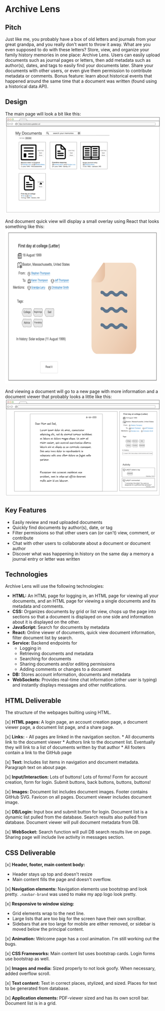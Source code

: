 # Archive Lens
## Pitch
Just like me, you probably have a box of old letters and journals from your great grandpa, and you really don't want to throw it away. What are you even supposed to do with these letters? Store, view, and organize your family history memories in one place: Archive Lens. Users can easily upload documents such as journal pages or letters, then add metadata such as author(s), dates, and tags to easily find your documents later. Share your documents with other users, or even give them permission to contribute metadata or comments. Bonus feature: learn about historical events that happened around the same time that a document was written (found using a historical data API).
## Design

The main page will look a bit like this:
<img src="readme-images/mainpage_design.png">

And document quick view will display a small overlay using React that looks something like this:
<img src="readme-images/quickview_design.png" height=500>

And viewing a document will go to a new page with more information and a document viewer that probably looks a little like this:
<img src="readme-images/readerview_design.png">

## Key Features
* Easily review and read uploaded documents
* Quickly find documents by author(s), date, or tag
* Filter permissions so that other users can (or can't) view, comment, or contribute
* Chat with other users to collaborate about a document or document author
* Discover what was happening in history on the same day a memory a journal entry or letter was written
## Technologies
Archive Lens will use the following technologies:
* **HTML:** An HTML page for logging in, an HTML page for viewing all your documents, and an HTML page for viewing a single documents and its metadata and comments.
* **CSS:** Organizes documents by grid or list view, chops up the page into sections so that a document is displayed on one side and information about it is displayed on the other.
* **JavaScript:** Search for documents by metadata
* **React:** Online viewer of documents, quick view document information, filter document list by search.
* **Service:** Backend endpoints for
  * Logging in
  * Retrieving documents and metadata
  * Searching for documents
  * Sharing documents and/or editing permissions
  * Adding comments or changes to a document
* **DB:** Stores account information, documents and metadata
* **WebSockets:** Provides real-time chat information (other user is typing) and instantly displays messages and other notifications.

## HTML Deliverable

The structure of the webpages builting using HTML.

 [x] **HTML pages:** A login page, an account creation page, a document viewer page, a document list page, and a share page.
 
 [x] **Links:** - All pages are linked in the navigation seciton.
    * All documents link to the document viewer
    * Authors link to the document list. Eventually they will link to a list of documents written by that author
    * All footers contain a link to the GitHub page

 [x] **Text:** Includes list items in navigation and document metadata. Paragraph text on about page. 

 [x] **Input/Interaction:** Lots of buttons! Lots of forms! Form for account creation, form for login. Submit buttons, back buttons, buttons, buttons!

 [x] **Images:** Document list includes document images. Footer contains GitHub SVG. Favicon on all pages. Document viewer includes document image. 

 [x] **DB/Login:** Input box and submit button for login. Document list is a dynamic list pulled from the database. Search results also pulled from database. Document viewer will pull document metadata from DB.

 [x] **WebSocket:** Search function will pull DB search results live on page. Sharing page will include live activity in messages section. 

## CSS Deliverable

[x] **Header, footer, main content body:**
  * Header stays up top and doesn't resize
  * Main content fills the page and doesn't overflow.

[x] **Navigation elements:** Navigation elements use bootstrap and look pretty. `.navbar-brand` was used to make my app logo look pretty.

[x] **Responsive to window sizing:** 
* Grid elements wrap to the next line. 
* Large lists that are too big for the screen have their own scrollbar. 
* Sidebars that are too large for mobile are either removed, or sidebar is moved below the principal content.

[x] **Animation:** Welcome page has a cool animation. I'm still working out the bugs.

[x] **CSS Frameworks:** Main content list uses bootstrap cards. Login forms use bootstrap as well. 

[x] **Images and media:** Sized properly to not look goofy. When necessary, added overflow scroll. 

[x] **Text content:** Text in correct places, stylized, and sized. Places for text to be generated from database. 

[x] **Application elements:** PDF-viewer sized and has its own scroll bar. Document list is in a grid. 
